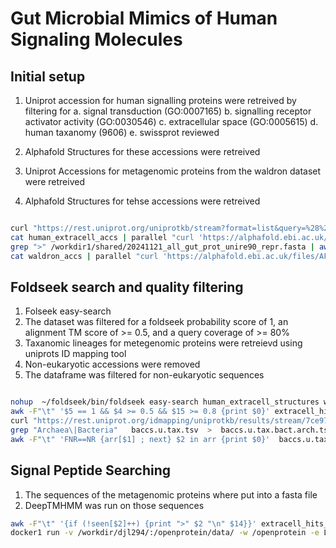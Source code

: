 # Gut Microbial Mimics of Human Signaling Molecules

## Initial setup


1. Uniprot accession for human signalling proteins were retreived by filtering for 
 a. signal transduction (GO:0007165)
 b. signalling receptor activator activity (GO:0030546)
 c. extracellular space (GO:0005615)
 d. human taxanomy (9606)
 e. swissprot reviewed

2. Alphafold Structures for these accessions were retreived
3. Uniprot Accessions for  metagenomic proteins from the waldron dataset were retreived
4. Alphafold Structures for tehse accessions were retreived

```bash

curl "https://rest.uniprot.org/uniprotkb/stream?format=list&query=%28%28go%3A0007165%29+AND+%28go%3A0030546%29+AND+%28go%3A0005615%29+AND+%28taxonomy_id%3A9606%29+AND+%28reviewed%3Atrue%29%29" -o human_extracell_accs
cat human_extracell_accs | parallel "curl 'https://alphafold.ebi.ac.uk/files/AF-{}-F1-model_v4.pdb' -o human_extracell_structures/{}.pdb"
grep ">" /workdir1/shared/20241121_all_gut_prot_unire90_repr.fasta | awk -F"_" '{print $2}' > waldron_accs
cat waldron_accs | parallel "curl 'https://alphafold.ebi.ac.uk/files/AF-{}-F1-model_v4.pdb' -o waldron_structures/{}.pdb"

```



## Foldseek search and quality filtering

1. Folseek easy-search
2. The dataset was filtered for a foldseek probability score of 1, an alignment TM score of >= 0.5, and a query coverage of >= 80%
4. Taxanomic lineages for metegenomic proteins were retreievd using uniprots ID mapping tool
5. Non-eukaryotic accessions were removed
6. The dataframe was filtered for  non-eukaryotic sequences





```bash

nohup  ~/foldseek/bin/foldseek easy-search human_extracell_structures waldron_structures extracell_hits.m8 tmpfolder --threads 50 --format-output "query,target,pident,alntmscore,prob,evalue,bits,alnlen,qstart,qend,tstart,tend,qseq,tseq,qcov,tcov" &
awk -F"\t" '$5 == 1 && $4 >= 0.5 && $15 >= 0.8 {print $0}' extracell_hits.m8 > extracell_hits_prob1_TM50_qcov80.m8
curl "https://rest.uniprot.org/idmapping/uniprotkb/results/stream/7ce976bbf7a6e7aa0a8694b71de7c98d73d5ab59?fields=accession%2Clineage&format=tsv" -o baccs.u.tax.tsv
grep "Archaea\|Bacteria"   baccs.u.tax.tsv  >  baccs.u.tax.bact.arch.tsv
awk -F"\t" 'FNR==NR {arr[$1] ; next} $2 in arr {print $0}'  baccs.u.tax.bact.arch.tsv   extracell_hits_prob1_TM50_qcov80.m8 > extracell_hits_prob1_TM50_qcov80_bact_arch.m8

```

## Signal Peptide Searching


1. The sequences of the metagenomic proteins where put into a fasta file
2. DeepTMHMM was run on those sequences

```bash
awk -F"\t" '{if (!seen[$2]++) {print ">" $2 "\n" $14}}' extracell_hits_prob1_TM50_qcov80_bact_arch.m8 > extracell_hits_prob1_TM50_qcov80_bact_arch.fa
docker1 run -v /workdir/djl294/:/openprotein/data/ -w /openprotein -e LC_ALL=C.UTF-8 -e LANG=C.UTF-8 --rm 7eb681f7f663 python3 predict.py --fasta data/extracell_hits_prob1_TM50_qcov80_bact_arch.fa
```



